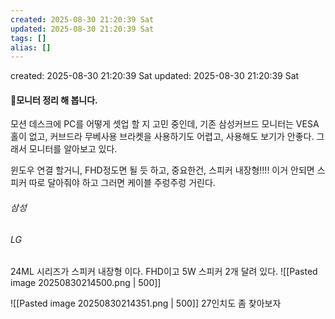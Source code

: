 ```yaml
---
created: 2025-08-30 21:20:39 Sat
updated: 2025-08-30 21:20:39 Sat
tags: []
alias: []
---
```


created: 2025-08-30 21:20:39 Sat
updated: 2025-08-30 21:20:39 Sat

#### 모니터 정리 해 봅니다.


모션 데스크에 PC를 어떻게 셋업 할 지 고민 중인데,
기존 삼성커브드 모니터는 VESA 홀이 없고, 커브드라 무베사용 브라켓을 사용하기도 어렵고, 사용해도 보기가 안좋다.
그래서 모니터를 알아보고 있다.

윈도우 연결 할거니, FHD정도면 될 듯 하고, 
중요한건, 스피커 내장형!!!!  이거 안되면 스피커 따로 달아줘야 하고 그러면 케이블 주렁주렁 거린다.

###### 삼성

###### LG
24ML 시리즈가 스피커 내장형 이다.  FHD이고 5W 스피커 2개 달려 있다.
![[Pasted image 20250830214500.png | 500]]


![[Pasted image 20250830214351.png | 500]]
27인치도 좀 찾아보자
